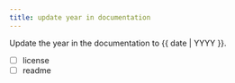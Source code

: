 ```yaml
---
title: update year in documentation
---
```

Update the year in the documentation to {{ date | YYYY }}.

- [ ] license
- [ ] readme
